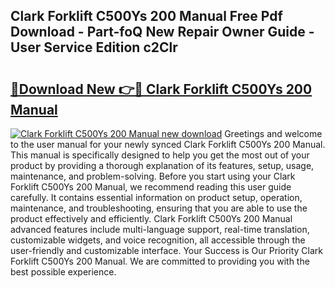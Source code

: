 ## Clark Forklift C500Ys 200 Manual Free Pdf Download - Part-foQ New Repair Owner Guide - User Service Edition c2Clr

# <h2><a href="http://bc90998.oget.top/?id=Clark+Forklift+C500Ys+200+Manual">🔗Download New 👉🔴 Clark Forklift C500Ys 200 Manual</a></h2>

[![Clark Forklift C500Ys 200 Manual new download](https://i.imgur.com/5g1atiW.png)](http://bc90998.oget.top/?id=Clark+Forklift+C500Ys+200+Manual)
Greetings and welcome to the user manual for your newly synced Clark Forklift C500Ys 200 Manual. This manual is specifically designed to help you get the most out of your product by providing a thorough explanation of its features, setup, usage, maintenance, and problem-solving. Before you start using your Clark Forklift C500Ys 200 Manual, we recommend reading this user guide carefully. It contains essential information on product setup, operation, maintenance, and troubleshooting, ensuring that you are able to use the product effectively and efficiently. Clark Forklift C500Ys 200 Manual advanced features include multi-language support, real-time translation, customizable widgets, and voice recognition, all accessible through the user-friendly and customizable interface. Your Success is Our Priority Clark Forklift C500Ys 200 Manual. We are committed to providing you with the best possible experience.

